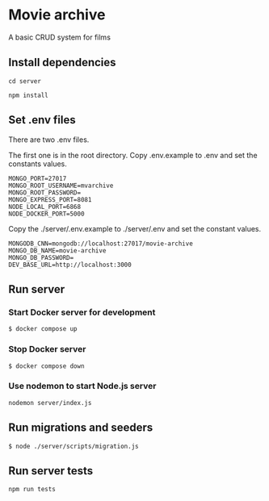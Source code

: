 # Movie archive

A basic CRUD system for films

## Install dependencies

`cd server`

`npm install`

## Set .env files

There are two .env files.

The first one is in the root directory.
Copy .env.example to .env and set the constants values.

```
MONGO_PORT=27017
MONGO_ROOT_USERNAME=mvarchive
MONGO_ROOT_PASSWORD=
MONGO_EXPRESS_PORT=8081
NODE_LOCAL_PORT=6868
NODE_DOCKER_PORT=5000
```

Copy the ./server/.env.example to ./server/.env and set the constant values.

```
MONGODB_CNN=mongodb://localhost:27017/movie-archive
MONGO_DB_NAME=movie-archive
MONGO_DB_PASSWORD=
DEV_BASE_URL=http://localhost:3000
```

## Run server

### Start Docker server for development

`$ docker compose up`

### Stop Docker server

`$ docker compose down`

### Use nodemon to start Node.js server

`nodemon server/index.js`

## Run migrations and seeders

`$ node ./server/scripts/migration.js`

## Run server tests

`npm run tests`
